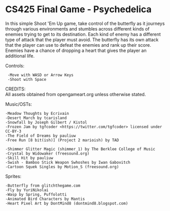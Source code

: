 # CS425 Final Game - Psychedelica

In this simple Shoot 'Em Up game, take control of the butterfly as it journeys through various environments
and stumbles across different kinds of enemies trying to get to its destination. Each kind of enemy has a
different type of attack that the player must avoid. The butterfly has its own attack that the player can use
to defeat the enemies and rank up their score. Enemies have a chance of dropping a heart that gives the player
an additional life.

Controls:  

	 -Move with WASD or Arrow Keys  
  	 -Shoot with Space

CREDITS:  
	All assets obtained from opengameart.org unless otherwise stated.

Music/OSTs:  

	-Meadow Thoughts by Ecrivain  
	-Desert March by tcarisland  
	-Snowfall by Joseph Gilbert / Kistol  
	-Frozen Jam by tgfcoder <https://twitter.com/tgfcoder> licensed under CC-BY-3  
	-The Field of Dreams by pauliuw  
	-Free Run [8 bit(ish)] (Project 2 marioish) by TAD  
	
	-Shimmer Glitter Magic (shimmer_1) by The Berklee College of Music  
	-Crystal by Widowaker (freesound.org)  
	-Skill Hit by pauliuw  
	-Swish - Bamboo Stick Weapon Swhoshes by Iwan Gabovitch  
	-Cartoon Squek Singles by Motion_S (freesound.org)  

Sprites:  

	-Butterfly from glitchthegame.com  
	-Fly by YuriNikolai  
	-Wasp by Spring, Puffolotti  
	-Animated Bird Characters by Mantis  
	-Heart Pixel Art by DontMind8 (dontmind8.blogspot.com)
